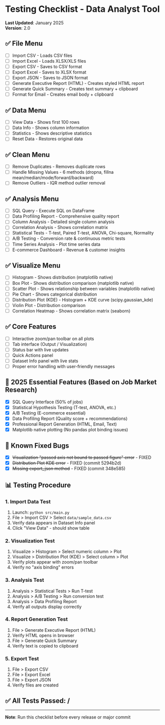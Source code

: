 # Testing Checklist - Data Analyst Tool

**Last Updated**: January 2025  
**Version**: 2.0

## ✅ File Menu
- [ ] Import CSV - Loads CSV files
- [ ] Import Excel - Loads XLSX/XLS files  
- [ ] Export CSV - Saves to CSV format
- [ ] Export Excel - Saves to XLSX format
- [ ] Export JSON - Saves to JSON format
- [ ] Generate Executive Report (HTML) - Creates styled HTML report
- [ ] Generate Quick Summary - Creates text summary + clipboard
- [ ] Format for Email - Creates email body + clipboard

## ✅ Data Menu
- [ ] View Data - Shows first 100 rows
- [ ] Data Info - Shows column information
- [ ] Statistics - Shows descriptive statistics
- [ ] Reset Data - Restores original data

## ✅ Clean Menu
- [ ] Remove Duplicates - Removes duplicate rows
- [ ] Handle Missing Values - 6 methods (dropna, fillna mean/median/mode/forward/backward)
- [ ] Remove Outliers - IQR method outlier removal

## ✅ Analysis Menu
- [ ] SQL Query - Execute SQL on DataFrame
- [ ] Data Profiling Report - Comprehensive quality report
- [ ] Column Analysis - Detailed single column analysis
- [ ] Correlation Analysis - Shows correlation matrix
- [ ] Statistical Tests - T-test, Paired T-test, ANOVA, Chi-square, Normality
- [ ] A/B Testing - Conversion rate & continuous metric tests
- [ ] Time Series Analysis - Plot time series data
- [ ] E-commerce Dashboard - Revenue & customer insights

## ✅ Visualize Menu
- [ ] Histogram - Shows distribution (matplotlib native)
- [ ] Box Plot - Shows distribution comparison (matplotlib native)
- [ ] Scatter Plot - Shows relationship between variables (matplotlib native)
- [ ] Pie Chart - Shows categorical distribution
- [ ] Distribution Plot (KDE) - Histogram + KDE curve (scipy.gaussian_kde)
- [ ] Violin Plot - Distribution comparison
- [ ] Correlation Heatmap - Shows correlation matrix (seaborn)

## ✅ Core Features
- [ ] Interactive zoom/pan toolbar on all plots
- [ ] Tab interface (Output / Visualization)
- [ ] Status bar with live updates
- [ ] Quick Actions panel
- [ ] Dataset Info panel with live stats
- [ ] Proper error handling with user-friendly messages

## 🎯 2025 Essential Features (Based on Job Market Research)
- [x] SQL Query Interface (50% of jobs)
- [x] Statistical Hypothesis Testing (T-test, ANOVA, etc.)
- [x] A/B Testing (E-commerce essential)
- [x] Data Profiling Report (Quality score + recommendations)
- [x] Professional Report Generation (HTML, Email, Text)
- [x] Matplotlib native plotting (No pandas plot binding issues)

## 🐛 Known Fixed Bugs
- [x] ~~Visualization "passed axis not bound to passed figure" error~~ - FIXED
- [x] ~~Distribution Plot KDE error~~ - FIXED (commit 5294b2d)
- [x] ~~Missing export_json method~~ - FIXED (commit 348e585)

## 📊 Testing Procedure

### 1. Import Data Test
1. Launch: `python src/main.py`
2. File > Import CSV > Select `data/sample_data.csv`
3. Verify data appears in Dataset Info panel
4. Click "View Data" - should show table

### 2. Visualization Test
1. Visualize > Histogram > Select numeric column > Plot
2. Visualize > Distribution Plot (KDE) > Select column > Plot
3. Verify plots appear with zoom/pan toolbar
4. Verify no "axis binding" errors

### 3. Analysis Test
1. Analysis > Statistical Tests > Run T-test
2. Analysis > A/B Testing > Run conversion test
3. Analysis > Data Profiling Report
4. Verify all outputs display correctly

### 4. Report Generation Test
1. File > Generate Executive Report (HTML)
2. Verify HTML opens in browser
3. File > Generate Quick Summary
4. Verify text is copied to clipboard

### 5. Export Test
1. File > Export CSV
2. File > Export Excel
3. File > Export JSON
4. Verify files are created

## ✅ All Tests Passed: ____/____

---
**Note**: Run this checklist before every release or major commit
